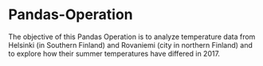 # Pandas-Operation
The objective of this Pandas Operation is to  analyze temperature data from Helsinki (in Southern Finland) and Rovaniemi (city in northern Finland) and to explore how their summer temperatures have differed in 2017.
